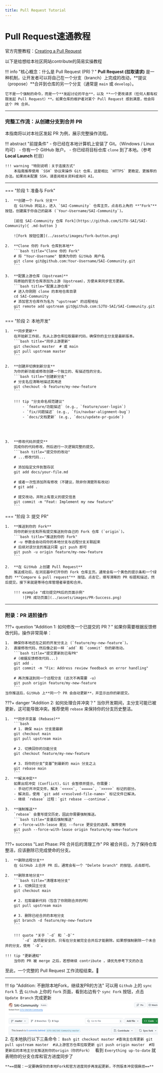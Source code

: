 ```yaml
---
title: Pull Request Tutorial
---
```


# Pull Request速通教程

官方完整教程：[Creating a Pull Request](https://docs.github.com/en/pull-requests/collaborating-with-pull-requests/proposing-changes-to-your-work-with-pull-requests/creating-a-pull-request)

以下是给想给本社区网站contribute的简易实操教程


!!! info "核心概念：什么是 Pull Request (PR)？"
    **Pull Request (拉取请求)** 是一种机制，让开发者可以将自己在一个分支（branch）上完成的改动，**提议（propose）**合并到仓库的另一个分支（通常是 `main` 或 `develop`）。

    它不是一个强制的命令，而是一个**发起讨论的平台**，以及 **一个更改请求（任何人都有权限发起 Pull Request）**。如果仓库的维护者对某个 Pull Request 感到满意，他会将这个 PR 合并。

---

### 完整工作流：从创建分支到合并 PR

本指南将以对本社区发起 PR 为例，展示完整操作流程。

!!! abstract "前提条件"
    - 你已经在本地计算机上安装了 Git。（Windows / Linux 均可）
    - 你有一个 GitHub 账户。
    - 你已经将目标仓库 `clone` 到了本地。（参考 **Local Launch** 栏目）

    !!! warning "特别说明：关于连接方式"
        本指南推荐使用 `SSH` 协议来操作 Git 仓库，这是相比 `HTTPS` 更稳定、更推荐的办法。如果尚未配置 SSH，请查阅相关资料或询问 AI。

---

=== "阶段 1: 准备与 Fork"

    1.  **创建一个 Fork 分支**
        在 GitHub 网站上，进入 `SAI-Community` 仓库主页，点击右上角的 **"Fork"** 按钮，创建属于你自己的副本 (`Your-Username/SAI-Community`)。

        [前往 SAI-Community 仓库 Fork](https://github.com/SJTU-SAI/SAI-Community){ .md-button }

        ![Fork 按钮位置](../assets/images/fork-button.png)

    2.  **Clone 你的 Fork 仓库到本地**
        ```bash title="Clone 你的 Fork"
        # 将 "Your-Username" 替换为你的 GitHub 用户名
        git clone git@github.com:Your-Username/SAI-Community.git
        ```

    3.  **配置上游仓库 (Upstream)**
        将原始的官方仓库添加为上游（Upstream），方便未来同步官方更新。
        ```bash title="配置上游仓库"
        # 进入你刚刚 clone 的本地仓库目录
        cd SAI-Community
        # 添加官方仓库作为名为 "upstream" 的远程地址
        git remote add upstream git@github.com:SJTU-SAI/SAI-Community.git
        ```

=== "阶段 2: 本地开发"

    1.  **同步更新**
        在开始新工作前，先从上游仓库拉取最新代码，确保你的主分支是最新版本。
        ```bash title="同步上游更新"
        git checkout master  # 或 main
        git pull upstream master
        ```

    2.  **创建并切换到新分支**
        为你的新功能或修改创建一个独立的、有描述性的分支。
        ```bash title="创建新分支"
        # 分支名应清晰地描述其用途
        git checkout -b feature/my-new-feature
        ```

        !!! tip "分支命名规范建议"
            - `feature/功能描述` (e.g., `feature/user-login`)
            - `fix/问题描述` (e.g., `fix/navbar-alignment-bug`)
            - `docs/文档更新` (e.g., `docs/update-pr-guide`)




    3.  **修改代码并提交**
        完成你的代码修改，然后进行一次逻辑完整的提交。
        ```bash title="提交你的改动"
        # ...修改代码...

        # 添加指定文件到暂存区
        git add docs/your-file.md

        # 或者一次性添加所有修改（不建议，除非你清楚所有改动）
        # git add .

        # 提交改动，并附上有意义的提交信息
        git commit -m "Feat: Implement my new feature"
        ```

=== "阶段 3: 提交 PR"

    1.  **推送到你的 Fork**
        将你的新分支和所有提交推送到你自己的 Fork 仓库 (`origin`)。
        ```bash title="推送到你的 Fork"
        # -u 参数会自动将你的本地分支与远程分支关联起来
        # 后续对该分支的推送只需 git push 即可
        git push -u origin feature/my-new-feature
        ```

    2.  **在 GitHub 上创建 Pull Request**
        推送成功后，在浏览器中打开你的 Fork 仓库主页。通常会有一个黄色的提示条和一个绿色的 **"Compare & pull request"** 按钮。点击它，填写清晰的 PR 标题和描述，然后提交。接下来就是等待仓库管理者审查和合并。

        !!! example "成功提交PR后的页面示例"
            ![PR 成功页面](../assets/images/PR-Success.png)


---



### 附录：PR 进阶操作

???+ question "Addition 1: 如何修改一个已提交的 PR？"
    如果你需要根据反馈修改代码，操作非常简单：

    1.  确保你本地还在之前的开发分支上 (`feature/my-new-feature`)。
    2.  直接修改代码，然后像之前一样 `add` 和 `commit` 你的新改动。
        ```bash title="提交更新到已有PR"
        # (根据反馈修改代码...)
        git add .
        git commit -m "Fix: Address review feedback on error handling"

        # 再次推送到同一个远程分支 (这次不再需要 -u)
        git push origin feature/my-new-feature
        ```
    当你推送后，GitHub 上**同一个 PR 会自动更新**，并显示出你的新提交。

???+ danger "Addition 2: 如何处理合并冲突？"
    当你开发期间，主分支可能已被更新，这可能导致冲突。推荐使用 `rebase` 来保持你的分支历史整洁。

    1.  **同步并变基 (Rebase)**
        ```bash
        # 1. 确保 main 分支是最新
        git checkout main
        git pull upstream main

        # 2. 切换回你的功能分支
        git checkout feature/my-new-feature

        # 3. 将你的分支“变基”到最新的 main 分支之上
        git rebase main
        ```
    2.  **解决冲突**
        如果出现冲突 (Conflict)，Git 会暂停并提示。你需要：
        - 手动打开冲突文件，解决 `<<<<<`, `=====`, `>>>>>` 标记的部分。
        - 解决后，使用 `git add <resolved-file-name>` 标记文件已解决。
        - 继续 `rebase` 过程：`git rebase --continue`。

    3.  **强制推送**
        `rebase` 会重写提交历史，因此你需要强制推送。
        ```bash title="变基后强制推送"
        # --force-with-lease 是比 --force 更安全的选择，推荐使用
        git push --force-with-lease origin feature/my-new-feature
        ```

???+ success "Last Phase: PR 合并后的清理工作"
    PR 被合并后，为了保持仓库整洁，应该删除已完成使命的分支。

    1.  **删除远程分支**
        在 GitHub 上合并 PR 后，通常会有一个 "Delete branch" 的按钮，点击即可。

    2.  **删除本地分支**
        ```bash title="清理本地分支"
        # 1. 切换回主分支
        git checkout main

        # 2. 拉取最新代码（包含了你刚刚合并的PR）
        git pull upstream main

        # 3. 删除已经合并的本地分支
        git branch -d feature/my-new-feature
        ```

        !!! quote "关于 `-d` 和 `-D`"
            `-d` 选项是安全的，只有在分支被完全合并后才能删除。如果想强制删除一个未合并的分支，使用 `-D`。

    !!! tip "更新通知"
        当你的 PR 被 merge 之后，若想继续 contribute ，请优先参考下文的办法

至此，一个完整的 Pull Request 工作流程结束。:rocket:

---

!!! tip "Addition: 不删除本地Fork，继续发PR的方法"
    可以用 `Github` 上的 `sync Fork`
    1. 去 `Github` 上你的 `fork` 页面，看到右边有个 `sync Fork` 按钮，点击 `Update Branch` 完成更新
    ![Fork Sync](../assets/images/Fork-sync.png)
    2. 在本地执行以下三条命令：
    ```Bash
    git checkout master #查询主仓库更新
    git pull upstream master  #从上游官方仓库拉取更新
    git push origin master  #将更新后的本地主分支推送到你的origin（你的Fork）
    ```
    看到 `Everything up-to-date` 就表明你的分支仓库和官方进度同步了

    **==提醒：一定要确保你的本地Fork和官方进度同步再发起更新，不然版本冲突很麻烦==**



